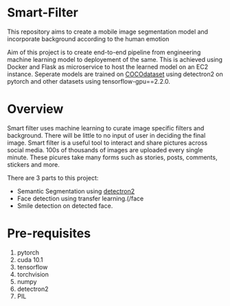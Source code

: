 # Smart-Filter
This repository aims to create a mobile image segmentation model and incorporate background according to the human emotion

Aim of this project is to create end-to-end pipeline from engineering machine learning model to deployement of the same. This is achieved using Docker and Flask as microservice to host the learned model on an EC2 instance. Seperate models are trained on [COCOdataset](https://cocodataset.org/) using detectron2 on pytorch and other datasets using tensorflow-gpu==2.2.0.

# Overview

Smart filter uses machine learning to curate image specific filters and background. There will be little to no input of user in deciding the final image.
Smart filter is a useful tool to interact and share pictures across social media. 100s of thousands of images are uploaded every single minute. These picures take many forms such as stories, posts, comments, stickers and more.

There are 3 parts to this project:
- Semantic Segmentation using [detectron2](https://github.com/facebookresearch/detectron2)
- Face detection using transfer learning.(/face
- Smile detection on detected face.

# Pre-requisites
1. pytorch
2. cuda 10.1
3. tensorflow
4. torchvision
5. numpy
6. detectron2
7. PIL
